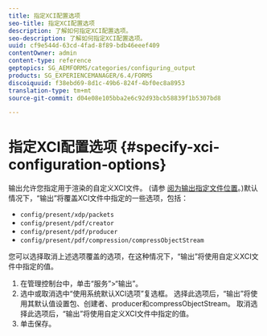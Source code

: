 ```yaml
---
title: 指定XCI配置选项
seo-title: 指定XCI配置选项
description: 了解如何指定XCI配置选项。
seo-description: 了解如何指定XCI配置选项。
uuid: cf9e544d-63cd-4fad-8f89-bdb46eeef409
contentOwner: admin
content-type: reference
geptopics: SG_AEMFORMS/categories/configuring_output
products: SG_EXPERIENCEMANAGER/6.4/FORMS
discoiquuid: f38ebd69-8d1c-49b6-824f-4bf0ec8a8953
translation-type: tm+mt
source-git-commit: d04e08e105bba2e6c92d93bcb58839f1b5307bd8

---
```



# 指定XCI配置选项 {#specify-xci-configuration-options}

输出允许您指定用于渲染的自定义XCI文件。 (请参 [阅为输出指定文件位置](/help/forms/using/admin-help/specify-file-locations-output.md#specify-file-locations-for-output)。)默认情况下，“输出”将覆盖XCI文件中指定的一些选项，包括：

* `config/present/xdp/packets`
* `config/present/pdf/creator`
* `config/present/pdf/producer`
* `config/present/pdf/compression/compressObjectStream`

您可以选择取消上述选项覆盖的选项，在这种情况下，“输出”将使用自定义XCI文件中指定的值。

1. 在管理控制台中，单击“服务”>“输出”。
1. 选中或取消选中“使用系统默认XCI选项”复选框。 选择此选项后，“输出”将使用其默认值设置包、创建者、producer和compressObjectStream。 取消选择此选项后，“输出”将使用自定义XCI文件中指定的值。
1. 单击保存。

